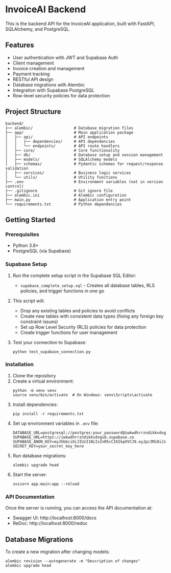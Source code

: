 # InvoiceAI Backend

This is the backend API for the InvoiceAI application, built with FastAPI, SQLAlchemy, and PostgreSQL.

## Features

- User authentication with JWT and Supabase Auth
- Client management
- Invoice creation and management
- Payment tracking
- RESTful API design
- Database migrations with Alembic
- Integration with Supabase PostgreSQL
- Row-level security policies for data protection

## Project Structure

```
backend/
├── alembic/                  # Database migration files
├── app/                      # Main application package
│   ├── api/                  # API endpoints
│   │   ├── dependencies/     # API dependencies
│   │   └── endpoints/        # API route handlers
│   ├── core/                 # Core functionality
│   ├── db/                   # Database setup and session management
│   ├── models/               # SQLAlchemy models
│   ├── schemas/              # Pydantic schemas for request/response validation
│   ├── services/             # Business logic services
│   └── utils/                # Utility functions
├── .env                      # Environment variables (not in version control)
├── .gitignore                # Git ignore file
├── alembic.ini               # Alembic configuration
├── main.py                   # Application entry point
└── requirements.txt          # Python dependencies
```

## Getting Started

### Prerequisites

- Python 3.8+
- PostgreSQL (via Supabase)

### Supabase Setup

1. Run the complete setup script in the Supabase SQL Editor:
   - `supabase_complete_setup.sql` - Creates all database tables, RLS policies, and trigger functions in one go

2. This script will:
   - Drop any existing tables and policies to avoid conflicts
   - Create new tables with consistent data types (fixing any foreign key constraint issues)
   - Set up Row Level Security (RLS) policies for data protection
   - Create trigger functions for user management

3. Test your connection to Supabase:
   ```
   python test_supabase_connection.py
   ```

### Installation

1. Clone the repository
2. Create a virtual environment:
   ```
   python -m venv venv
   source venv/bin/activate  # On Windows: venv\Scripts\activate
   ```
3. Install dependencies:
   ```
   pip install -r requirements.txt
   ```
4. Set up environment variables in `.env` file:
   ```
   DATABASE_URL=postgresql://postgres:your_password@iwkwdhrrzndikkvdvgub.supabase.co:5432/postgres
   SUPABASE_URL=https://iwkwdhrrzndikkvdvgub.supabase.co
   SUPABASE_ANON_KEY=eyJhbGciOiJIUzI1NiIsInR5cCI6IkpXVCJ9.eyJpc3MiOiJzdXBhYmFzZSIsInJlZiI6Iml3a3dkaHJyem5kaWtrdmR2Z3ViIiwicm9sZSI6ImFub24iLCJpYXQiOjE3NDUzNjgzMzAsImV4cCI6MjA2MDk0NDMzMH0.dSxMk3BoI7pmsxD_PfNXk6ufRt1gOOSwXFRJECe9QJE
   SECRET_KEY=your_secret_key_here
   ```
5. Run database migrations:
   ```
   alembic upgrade head
   ```
6. Start the server:
   ```
   uvicorn app.main:app --reload
   ```

### API Documentation

Once the server is running, you can access the API documentation at:

- Swagger UI: http://localhost:8000/docs
- ReDoc: http://localhost:8000/redoc

## Database Migrations

To create a new migration after changing models:

```
alembic revision --autogenerate -m "Description of changes"
alembic upgrade head
```
